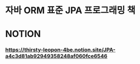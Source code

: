 # 자바 ORM 표준 JPA 프로그래밍 책

# NOTION
### https://thirsty-leopon-4be.notion.site/JPA-a4c3d81ab92949358248af060fce6546